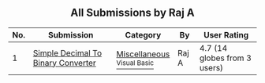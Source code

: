 ﻿<div align="center">

## All Submissions by Raj A

</div>

No.  | Submission | Category | By   | User Rating
---- | ---------- | -------- | ---- | -----------
1 | [Simple Decimal To Binary Converter<br />](https://github.com/Planet-Source-Code/raj-a-simple-decimal-to-binary-converter__1-5055) | [Miscellaneous<br /><sup>Visual Basic</sup>](../ByCategory/miscellaneous__1-1.md) | Raj A | 4.7 (14 globes from 3 users)
